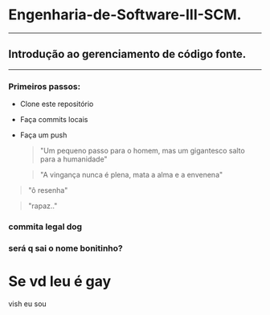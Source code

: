 # Engenharia-de-Software-III-SCM.
---
## Introdução ao gerenciamento de código fonte.
---
### Primeiros passos:

- Clone este repositório
- Faça commits locais
- Faça um push

  > "Um pequeno passo para o homem, mas um gigantesco salto para a humanidade"
  
  > "A vingança nunca é plena, mata a alma e a envenena"

> "ô resenha"

> "rapaz.."
### commita legal dog
### será q sai o nome bonitinho?

# Se vd leu é gay

vish eu sou